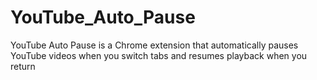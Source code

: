 # YouTube_Auto_Pause
YouTube Auto Pause is a Chrome extension that automatically pauses YouTube videos when you switch tabs and resumes playback when you return
